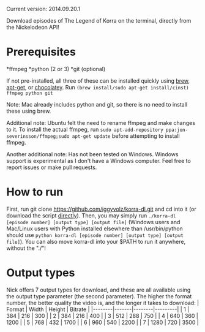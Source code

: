 Current version: 2014.09.20.1

Download episodes of The Legend of Korra on the terminal, directly from the Nickelodeon API!

Prerequisites
=============
*ffmpeg
*python (2 or 3)
*git (optional)

If not pre-installed, all three of these can be installed quickly using [brew][1], [apt-get][2], or [chocolatey][3].  Run `(brew install/sudo apt-get install/cinst) ffmpeg python git`

Note: Mac already includes python and git, so there is no need to install these using brew.

Additional note: Ubuntu felt the need to rename ffmpeg and make changes to it.  To install the actual ffmpeg, run `sudo apt-add-repository ppa:jon-severinsson/ffmpeg;sudo apt-get update` before attempting to install ffmpeg.

Another additional note: Has not been tested on Windows.  Windows support is experimental as I don't have a Windows computer.  Feel free to report issues or make pull requests.

How to run
==========
First, run git clone https://github.com/iggyvolz/korra-dl.git and cd into it (or download the script [directly][4]).  Then, you may simply run `./korra-dl [episode number] [output type] [output file]` (Windows users and Mac/Linux users with Python installed elsewhere than /usr/bin/python should use `python korra-dl [episode number] [output type] [output file]`).  You can also move korra-dl into your $PATH to run it anywhere, without the "./"!

Output types
============
Nick offers 7 output types for download, and these are all available using the output type parameter (the second parameter).  The higher the format number, the better quality the video is, and the longer it takes to download:
| Format | Width | Height | Bitrate |
|--------|-------|--------|---------|
| 1      | 384   | 216    | 300     |
| 2      | 384   | 216    | 400     |
| 3      | 512   | 288    | 750     |
| 4      | 640   | 360    | 1200    |
| 5      | 768   | 432    | 1700    |
| 6      | 960   | 540    | 2200    |
| 7      | 1280  | 720    | 3500    |

[1]: http://brew.sh
[2]: http://www.ubuntu.com/
[3]: http://chocolatey.org/
[4]: https://raw.githubusercontent.com/iggyvolz/fetch-dl/master/fetch-dl
